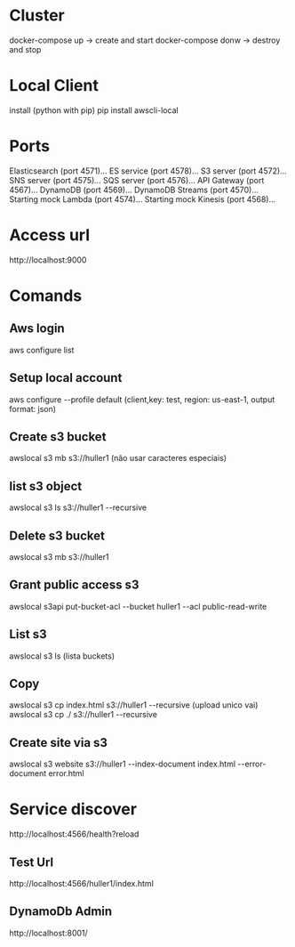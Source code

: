 # Cluster
docker-compose up -> create and start
docker-compose donw -> destroy and stop

# Local Client
install (python with pip)
pip install awscli-local

# Ports
Elasticsearch (port 4571)...
ES service (port 4578)...
S3 server (port 4572)...
SNS server (port 4575)...
SQS server (port 4576)...
API Gateway (port 4567)...
DynamoDB (port 4569)...
DynamoDB Streams (port 4570)...
Starting mock Lambda (port 4574)...
Starting mock Kinesis (port 4568)...

# Access url
http://localhost:9000

# Comands

## Aws login
aws configure list

## Setup local account
aws configure --profile default (client,key: test, region: us-east-1, output format: json)

## Create s3 bucket
awslocal s3 mb s3://huller1 (não usar caracteres especiais)

## list s3 object
awslocal s3 ls s3://huller1 --recursive

## Delete s3 bucket
awslocal s3 mb s3://huller1

## Grant public access s3
awslocal s3api put-bucket-acl --bucket huller1 --acl public-read-write

## List s3
awslocal s3 ls (lista buckets)

## Copy
awslocal s3 cp index.html s3://huller1 --recursive (upload unico vai)
awslocal s3 cp ./ s3://huller1 --recursive

## Create site via s3
awslocal s3 website s3://huller1 --index-document index.html --error-document error.html

# Service discover
http://localhost:4566/health?reload



## Test Url
http://localhost:4566/huller1/index.html

## DynamoDb Admin
http://localhost:8001/